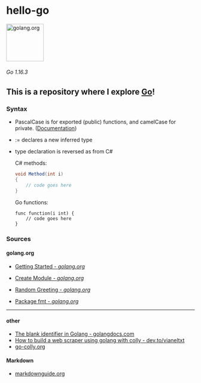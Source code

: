# hello-go

<a href="https://golang.org">
<img src="https://blog.golang.org/go-brand/Go-Logo/SVG/Go-Logo_Blue.svg" alt="golang.org" height="100">
</a>

###### Go 1.16.3

## This is a repository where I explore [Go](https://golang.org)!

### Syntax

 - PascalCase is for exported (public) functions, and camelCase for private. ([Documentation](https://golang.org/ref/spec#Exported_identifiers))
 - := declares a new inferred type
 - type declaration is reversed as from C#


    C# methods: 

    ```csharp
    void Method(int i)
    {
        // code goes here
    }
    ```
    
    Go functions:

    ```golang
    func function(i int) {
        // code goes here
    }
    ```

### Sources

#### golang.org
 - [Getting Started - *golang.org*](https://golang.org/doc/tutorial/getting-started)
 - [Create Module - *golang.org*](https://golang.org/doc/tutorial/create-module)
 - [Random Greeting - *golang.org*](https://golang.org/doc/tutorial/random-greeting)

 - [Package fmt - *golang.org*](https://golang.org/pkg/fmt/#Printf)

-----
#### other
 - [The blank identifier in Golang - golangdocs.com](https://golangdocs.com/blank-identifier-in-golang)
 - [How to build a web scraper using golang with colly - dev.to/vianeltxt](https://dev.to/vianeltxt/how-to-build-a-web-scraper-using-golang-with-colly-18lh)
 - [go-colly.org](http://go-colly.org/)

#### Markdown
 - [markdownguide.org](https://www.markdownguide.org/)